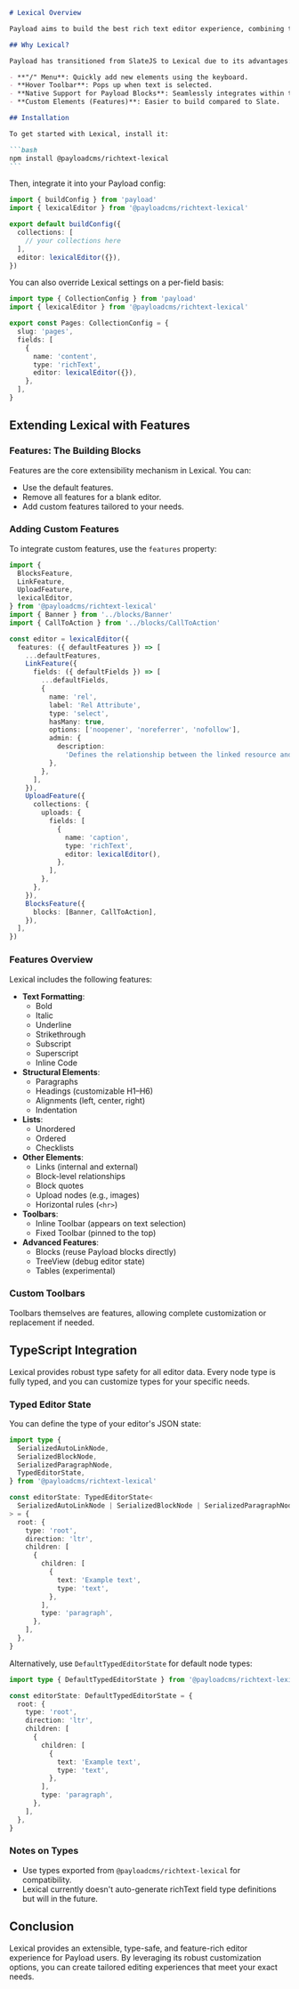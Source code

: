 ````markdown
# Lexical Overview

Payload aims to build the best rich text editor experience, combining the elegance of Medium's editor with the robust features of Notion's editor.

## Why Lexical?

Payload has transitioned from SlateJS to Lexical due to its advantages:

- **"/" Menu**: Quickly add new elements using the keyboard.
- **Hover Toolbar**: Pops up when text is selected.
- **Native Support for Payload Blocks**: Seamlessly integrates within the editor.
- **Custom Elements (Features)**: Easier to build compared to Slate.

## Installation

To get started with Lexical, install it:

```bash
npm install @payloadcms/richtext-lexical
```
````

Then, integrate it into your Payload config:

```ts
import { buildConfig } from 'payload'
import { lexicalEditor } from '@payloadcms/richtext-lexical'

export default buildConfig({
  collections: [
    // your collections here
  ],
  editor: lexicalEditor({}),
})
```

You can also override Lexical settings on a per-field basis:

```ts
import type { CollectionConfig } from 'payload'
import { lexicalEditor } from '@payloadcms/richtext-lexical'

export const Pages: CollectionConfig = {
  slug: 'pages',
  fields: [
    {
      name: 'content',
      type: 'richText',
      editor: lexicalEditor({}),
    },
  ],
}
```

## Extending Lexical with Features

### Features: The Building Blocks

Features are the core extensibility mechanism in Lexical. You can:

- Use the default features.
- Remove all features for a blank editor.
- Add custom features tailored to your needs.

### Adding Custom Features

To integrate custom features, use the `features` property:

```ts
import {
  BlocksFeature,
  LinkFeature,
  UploadFeature,
  lexicalEditor,
} from '@payloadcms/richtext-lexical'
import { Banner } from '../blocks/Banner'
import { CallToAction } from '../blocks/CallToAction'

const editor = lexicalEditor({
  features: ({ defaultFeatures }) => [
    ...defaultFeatures,
    LinkFeature({
      fields: ({ defaultFields }) => [
        ...defaultFields,
        {
          name: 'rel',
          label: 'Rel Attribute',
          type: 'select',
          hasMany: true,
          options: ['noopener', 'noreferrer', 'nofollow'],
          admin: {
            description:
              'Defines the relationship between the linked resource and the current document.',
          },
        },
      ],
    }),
    UploadFeature({
      collections: {
        uploads: {
          fields: [
            {
              name: 'caption',
              type: 'richText',
              editor: lexicalEditor(),
            },
          ],
        },
      },
    }),
    BlocksFeature({
      blocks: [Banner, CallToAction],
    }),
  ],
})
```

### Features Overview

Lexical includes the following features:

- **Text Formatting**:
  - Bold
  - Italic
  - Underline
  - Strikethrough
  - Subscript
  - Superscript
  - Inline Code
- **Structural Elements**:
  - Paragraphs
  - Headings (customizable H1–H6)
  - Alignments (left, center, right)
  - Indentation
- **Lists**:
  - Unordered
  - Ordered
  - Checklists
- **Other Elements**:
  - Links (internal and external)
  - Block-level relationships
  - Block quotes
  - Upload nodes (e.g., images)
  - Horizontal rules (`<hr>`)
- **Toolbars**:
  - Inline Toolbar (appears on text selection)
  - Fixed Toolbar (pinned to the top)
- **Advanced Features**:
  - Blocks (reuse Payload blocks directly)
  - TreeView (debug editor state)
  - Tables (experimental)

### Custom Toolbars

Toolbars themselves are features, allowing complete customization or replacement if needed.

## TypeScript Integration

Lexical provides robust type safety for all editor data. Every node type is fully typed, and you can customize types for your specific needs.

### Typed Editor State

You can define the type of your editor's JSON state:

```ts
import type {
  SerializedAutoLinkNode,
  SerializedBlockNode,
  SerializedParagraphNode,
  TypedEditorState,
} from '@payloadcms/richtext-lexical'

const editorState: TypedEditorState<
  SerializedAutoLinkNode | SerializedBlockNode | SerializedParagraphNode
> = {
  root: {
    type: 'root',
    direction: 'ltr',
    children: [
      {
        children: [
          {
            text: 'Example text',
            type: 'text',
          },
        ],
        type: 'paragraph',
      },
    ],
  },
}
```

Alternatively, use `DefaultTypedEditorState` for default node types:

```ts
import type { DefaultTypedEditorState } from '@payloadcms/richtext-lexical'

const editorState: DefaultTypedEditorState = {
  root: {
    type: 'root',
    direction: 'ltr',
    children: [
      {
        children: [
          {
            text: 'Example text',
            type: 'text',
          },
        ],
        type: 'paragraph',
      },
    ],
  },
}
```

### Notes on Types

- Use types exported from `@payloadcms/richtext-lexical` for compatibility.
- Lexical currently doesn't auto-generate richText field type definitions but will in the future.

## Conclusion

Lexical provides an extensible, type-safe, and feature-rich editor experience for Payload users. By leveraging its robust customization options, you can create tailored editing experiences that meet your exact needs.

```

```
